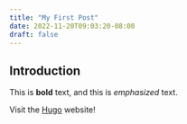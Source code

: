 ```yaml
---
title: "My First Post"
date: 2022-11-20T09:03:20-08:00
draft: false
---
```

## Introduction

This is **bold** text, and this is *emphasized* text.

Visit the [Hugo](https:://gohugo.io) website!
